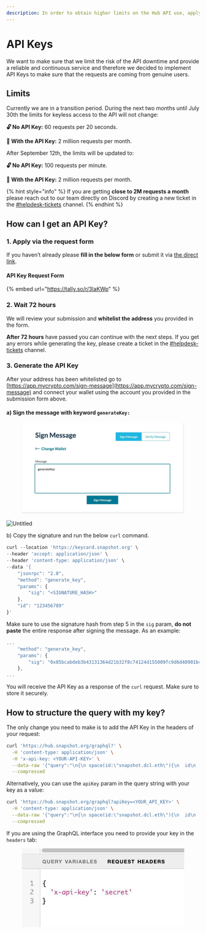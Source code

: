 ```yaml
---
description: In order to obtain higher limits on the Hub API use, apply for an API Key.
---
```


# API Keys

We want to make sure that we limit the risk of the API downtime and provide a reliable and continuous service and therefore we decided to implement API Keys to make sure that the requests are coming from genuine users.

## Limits

Currently we are in a transition period. During the next two months until July 30th the limits for keyless access to the API will not change:

**🔓 No API Key:** 60 requests per 20 seconds.

**🔑 With the API Key:** 2 million requests per month.

After September 12th, the limits will be updated to:

**🔓 No API Key:** 100 requests per minute.

**🔑 With the API Key:** 2 million requests per month.

{% hint style="info" %}
If you are getting **close to 2M requests a month** please reach out to our team directly on Discord by creating a new ticket in the [#helpdesk-tickets](https://discord.com/channels/707079246388133940/1090290400943677440) channel.
{% endhint %}

## How can I get an API Key?

### 1. Apply via the request form

If you haven’t already please **fill in the below form** or submit it via [the direct link](https://tally.so/r/3laKWp).

#### API Key Request Form

{% embed url="https://tally.so/r/3laKWp" %}

### 2. Wait 72 hours

We will review your submission and **whitelist the address** you provided in the form.

**After 72 hours** have passed you can continue with the next steps. If you get any errors while generating the key, please create a ticket in the [#helpdesk-tickets](https://discord.com/channels/707079246388133940/1090290400943677440) channel.

### 3. Generate the API Key

After your address has been whitelisted go to [https://app.mycrypto.com/sign-message](https://app.mycrypto.com/sign-message) and connect your wallet using the account you provided in the submission form above.

#### a) Sign the message with keyword `generateKey:`

<figure><img src="../../.gitbook/assets/image (1).png" alt=""><figcaption></figcaption></figure>

![Untitled](https://s3-us-west-2.amazonaws.com/secure.notion-static.com/9538a791-a2af-4c1d-889b-3b95a25f070e/Untitled.jpeg)

b) Copy the signature and run the below `curl` command.&#x20;

```javascript
curl --location 'https://keycard.snapshot.org' \
--header 'accept: application/json' \
--header 'content-type: application/json' \
--data '{
    "jsonrpc": "2.0",
    "method": "generate_key",
    "params": {
        "sig": "<SIGNATURE_HASH>"
    },
    "id": "123456789"
}'
```

Make sure to use the signature hash from step 5 in the `sig` param, **do not paste** the entire response after signing the message. As an example:

```javascript
...
    "method": "generate_key",
    "params": {
        "sig": "0x85bcabdeb3b43131364d21b32f8c74124d155009fc9d6d40901b4b725f23e0ac632808ebb00f3569bf875ded07b61ac5163ebe757b0897278ab276cdc982e3001c"
    },
...
```

You will receive the API Key as a response of the `curl` request. Make sure to store it securely.

## How to structure the query with my key?

The only change you need to make is to add the API Key in the headers of your request:

```bash
curl 'https://hub.snapshot.org/graphql?' \
  -H 'content-type: application/json' \
  -H 'x-api-key: <YOUR-API-KEY>' \
  --data-raw '{"query":"\n{\n space(id:\"snapshot.dcl.eth\"){\n  id\n  name\n  members\n}\n}","variables":null}' \
  --compressed
```

Alternatively, you can use the `apiKey` param in the query string with your key as a value:

```bash
curl 'https://hub.snapshot.org/graphql?apiKey=<YOUR_API_KEY>' \
  -H 'content-type: application/json' \
  --data-raw '{"query":"\n{\n space(id:\"snapshot.dcl.eth\"){\n  id\n  name\n  members\n}\n}","variables":null}' \
  --compressed
```

If you are using the GraphQL interface you need to provide your key in the `headers` tab:

<figure><img src="../../.gitbook/assets/telegram-cloud-photo-size-2-5453882947615705152-x.jpg" alt=""><figcaption></figcaption></figure>
